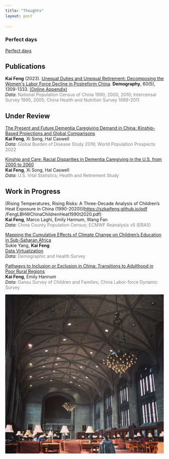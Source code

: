 ```yaml
---
title: "Thoughts"
layout: post

---
```


### Perfect days
[Perfect days](https://szkaifeng.github.io/_posts/20240318_PerfectDays.md)  



## Publications
**Kai Feng** (2023). [Unequal Duties and Unequal Retirement: Decomposing the Women's Labor Force Decline in Postreform China](https://read.dukeupress.edu/demography/article/60/5/1309/381393). **Demography**, 60(5), 1309-1333. 
[(Online Appendix)](https://dup.silverchair-cdn.com/dup/Content_public/Journal/demography/60/5/10.1215_00703370-10925119/1/feng_esm.pdf?Expires=1700571655&Signature=IkA7bAshIEV1BsINTIlv~Y6R5vOMp2n4tGuLbGE1bdToX8eNMaUJLQ9-XIKytRmBAjX4Q9aHzsgVcxxV~n8bgF-p55zeFdr3sWctQ482b0u0wyR2f1TpBINrtVaqL4NiMhOR0P-kyF1ccqsRpFLTxrn80ySPjfgpPPpXxwKhd4B9DH5F1WkyyRZwU1Xj5Kg5i6FJuGImjTWfjKiwsD72Y0sEgRYjDgk-FwYEv2B~tWHz~HZ6v8JWrqrldtDE7jd8kUSVlvOhqInuXgH-lG64E5nYAvHsUzJFcziw1cZKIuZCfaN-RfjNINuKvyJL59tpPP1yR0DLv0mJo3D4UGk1Yg__&Key-Pair-Id=APKAIE5G5CRDK6RD3PGA) <br>
*Data*: 
<span style="color: grey;"> National Population Census of China 1990, 2000, 2010; Intercensal Survey 1995, 2005; China Health and Nutrition Survey 1989-2011 </span>


## Under Review
[The Present and Future Dementia Caregiving Demand in China: Kinship-Based Projections and Global Comparisons](https://szkaifeng.github.io/Chinese_Kinship_MainText_Demography.pdf)  
**Kai Feng**, Xi Song, Hal Caswell  
*Data*: 
<span style="color: grey;"> Global Burden of Disease Study 2019; World Population Prospects 2022 </span>


[Kinship and Care: Racial Disparities in Dementia Caregiving in the U.S. from 2000 to 2060](https://szkaifeng.github.io/Kinship_Care_Racial_Disparities.pdf)  
**Kai Feng**, Xi Song, Hal Caswell  
*Data*: 
<span style="color: grey;"> U.S. Vital Statistics; Health and Retirement Study </span>


## Work in Progress
[Rising Temperatures, Rising Risks: A Three-Decade Analysis of Children’s Heat Exposure in China (1990-2020)](https://szkaifeng.github.io/pdf
/FengLBHWChinaChildrenHeat1990t2020.pdf)  
**Kai Feng**, Marco Laghi, Emily Hannum, Wang Fan  
*Data*: 
<span style="color: grey;"> China County Population Census; ECMWF Reanalysis v5 (ERA5) </span>


[Mapping the Cumulative Effects of Climate Change on Children’s Education in Sub-Saharan Africa](https://www.unesco.org/gem-report/sites/default/files/medias/fichiers/2023/09/SukieandKai.pdf)  
Sukie Yang, **Kai Feng**  
[Data Virtualization](https://szkaifeng.github.io/climate_africa.github.io/)  
*Data*: 
<span style="color: grey;"> Demographic and Health Survey </span>

[Pathways to Inclusion or Exclusion in China: Transitions to Adulthood in Poor Rural Regions](https://szkaifeng.github.io/pdf/PathwaysToInclusionExclusion_draft.pdf)   
**Kai Feng**, Emily Hannum  
*Data*: 
<span style="color: grey;"> Gansu Survey of Children and Families; China Labor-force Dynamic Survey </span>







![uchicago](/assets/uchicago.jpg)


